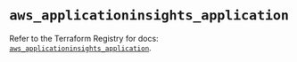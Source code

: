 # `aws_applicationinsights_application`

Refer to the Terraform Registry for docs: [`aws_applicationinsights_application`](https://registry.terraform.io/providers/hashicorp/aws/5.60.0/docs/resources/applicationinsights_application).
